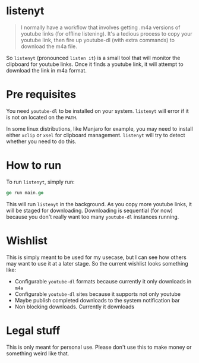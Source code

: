 # listenyt
> I normally have a workflow that involves getting .m4a versions of youtube links (for offline listening). It's a tedious process to copy your youtube link, then fire up youtube-dl (with extra commands) to download the m4a file.

So `listenyt` (pronounced `listen it`) is a small tool that will monitor the clipboard for youtube links. Once it finds a youtube link, it will attempt to download the link in m4a format.

# Pre requisites
You need `youtube-dl` to be installed on your system. `listenyt` will error if it is not on located on the `PATH`.

In some linux distributions, like Manjaro for example, you may need to install either `xclip` or `xsel` for clipboard management. `listenyt` will try to detect whether you need to do this.

# How to run
To run `listenyt`, simply run:

```go
go run main.go
```

This will run `listenyt` in the background. As you copy more youtube links, it will be staged for downloading. Downloading is sequential (for now) because you don't really want too many `youtube-dl` instances running.

# Wishlist
This is simply meant to be used for my usecase, but I can see how others may want to use it at a later stage. So the current wishlist looks something like:

* Configurable `youtube-dl` formats because currently it only downloads in `m4a`
* Configurable `youtube-dl` sites because it supports not only youtube
* Maybe publish completed downloads to the system notification bar
* Non blocking downloads. Currently it downloads 

# Legal stuff
This is only meant for personal use. Please don't use this to make money or something weird like that.